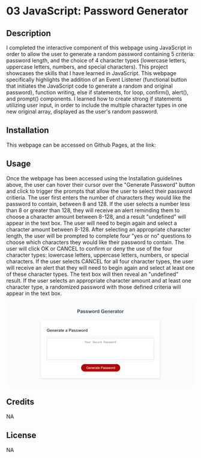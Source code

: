 # 03 JavaScript: Password Generator

## Description
I completed the interactive component of this webpage using JavaScript in order to allow the user to generate a random password containing 5 criteria: password length, and the choice of 4 character types (lowercase letters, uppercase letters, numbers, and special characters). This project showcases the skills that I have learned in JavaScript. This webpage specifically highlights the addition of an Event Listener (functional button that initiates the JavaScript code to generate a random and original password), function writing, else if statements, for loop, confirm(), alert(), and prompt() components. I learned how to create strong if statements utilizing user input, in order to include the multiple character types in one new original array, displayed as the user's random password.

## Installation

This webpage can be accessed on Github Pages, at the link:

## Usage

Once the webpage has been accessed using the Installation guidelines above, the user can hover their cursor over the "Generate Password" button and click to trigger the prompts that allow the user to select their password critieria. The user first enters the number of characters they would like the password to contain, between 8 and 128. If the user selects a number less than 8 or greater than 128, they will receive an alert reminding them to choose a character amount between 8-128, and a result "undefined" will appear in the text box. The user will need to begin again and select a character amount between 8-128. After selecting an appropriate character length, the user will be prompted to complete four "yes or no" questions to choose which characters they would like their password to contain. The user will click OK or CANCEL to confirm or deny the use of the four character types: lowercase letters, uppercase letters, numbers, or special characters. If the user selects CANCEL for all four character types, the user will receive an alert that they will need to begin again and select at least one of these character types. The text box will then reveal an "undefined" result. If the user selects an appropriate character amount and at least one character type, a randomized password with those defined criteria will appear in the text box.

![Portfolio Readme Screenshot](./assets/readme-screenshot.png)

## Credits

NA

## License

NA
